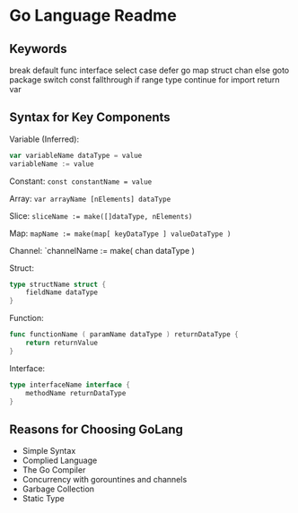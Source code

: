 # Go Language Readme

## Keywords

break       default         func    interface   select
case        defer           go      map         struct
chan        else            goto    package     switch
const       fallthrough     if      range       type
continue    for             import  return      var

## Syntax for Key Components

Variable (Inferred):

```go
var variableName dataType = value
variableName := value
```

Constant: `const constantName = value`

Array: `var arrayName [nElements] dataType`

Slice: `sliceName := make([]dataType, nElements)`

Map: `mapName := make(map[ keyDataType ] valueDataType )`

Channel: `channelName := make( chan dataType )

Struct:

```go
type structName struct {
    fieldName dataType
}
```

Function:

```go
func functionName ( paramName dataType ) returnDataType {
    return returnValue
}
```

Interface:

```go
type interfaceName interface {
    methodName returnDataType
}
```

## Reasons for Choosing GoLang

- Simple Syntax
- Complied Language
- The Go Compiler
- Concurrency with gorountines and channels
- Garbage Collection
- Static Type